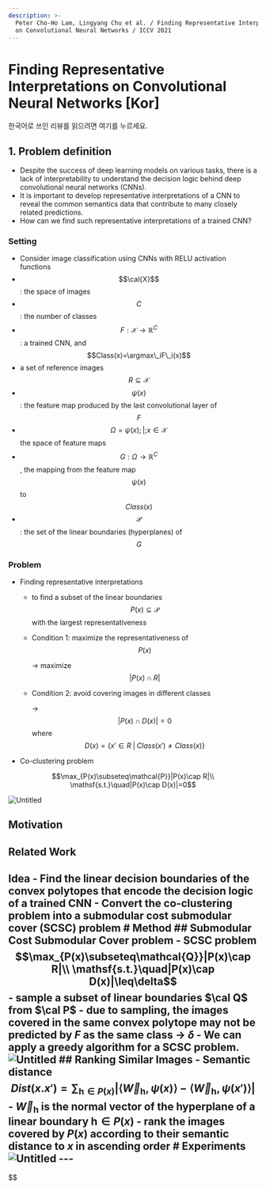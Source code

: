 ```yaml
---
description: >-
  Peter Cho-Ho Lam, Lingyang Chu et al. / Finding Representative Interpretations
  on Convolutional Neural Networks / ICCV 2021
---
```


# Finding Representative Interpretations on Convolutional Neural Networks \[Kor]

한국어로 쓰인 리뷰를 읽으려면 여기를 누르세요.

## 1. Problem definition

* Despite the success of deep learning models on various tasks, there is a lack of interpretability to understand the decision logic behind deep convolutional neural networks (CNNs).
* It is important to develop representative interpretations of a CNN to reveal the common semantics data that contribute to many closely related predictions.
* How can we find such representative interpretations of a trained CNN?

### Setting

* Consider image classification using CNNs with RELU activation functions
* $$\cal{X}$$: the space of images
* $$C$$: the number of classes
* $$F:\mathcal{X}\rightarrow\mathbb{R}^C$$: a trained CNN, and $$Class(x)=\argmax\_iF\_i(x)$$
* a set of reference images $$R\subseteq\mathcal{X}$$
* $$\psi(x)$$: the feature map produced by the last convolutional layer of $$F$$
* $$\Omega={\psi(x);|;x\in\mathcal{X} }$$ the space of feature maps
* $$G:\Omega\rightarrow\mathbb{R}^C$$, the mapping from the feature map $$\psi(x)$$ to $$Class(x)$$
* $$\mathcal{P}$$: the set of the linear boundaries (hyperplanes) of $$G$$

### Problem

* Finding representative interpretations
  * to find a subset of the linear boundaries $$P(x)\subseteq\mathcal{P}$$ with the largest representativeness
  *   Condition 1: maximize the representativeness of $$P(x)$$

      → maximize $$|P(x)\cap R|$$
  *   Condition 2: avoid covering images in different classes

      → $$|P(x)\cap D(x)|=0$$ where $$D(x)=\{x'\in R\;|\;Class(x')\neq Class(x)\}$$
* Co-clustering problem

$$\max_{P(x)\subseteq\mathcal{P}}|P(x)\cap R|\\
\mathsf{s.t.}\quad|P(x)\cap D(x)|=0$$

![Untitled](%5BReview%5D%20Finding%20Representative%20Interpretations%20on%20cbb5f8a3e3c94badb112bb7164bafb3a/Untitled.png) 

## Motivation 

## Related Work 

## Idea - Find the linear decision boundaries of the convex polytopes that encode the decision logic of a trained CNN - Convert the co-clustering problem into a submodular cost submodular cover (SCSC) problem # Method ## Submodular Cost Submodular Cover problem - SCSC problem $$\max_{P(x)\subseteq\mathcal{Q}}|P(x)\cap R|\\ \mathsf{s.t.}\quad|P(x)\cap D(x)|\leq\delta$$ - sample a subset of linear boundaries $\cal Q$ from $\cal P$ - due to sampling, the images covered in the same convex polytope may not be predicted by $F$ as the same class → $\delta$ - We can apply a greedy algorithm for a SCSC problem. ![Untitled](%5BReview%5D%20Finding%20Representative%20Interpretations%20on%20cbb5f8a3e3c94badb112bb7164bafb3a/Untitled%201.png) ## Ranking Similar Images - Semantic distance $$Dist(x.x')=\sum_{\mathbf{h}\in P(x)}\Big\vert \langle \overrightarrow{W}_\mathbf{h},\psi(x)\rangle -\langle \overrightarrow{W}_\mathbf{h},\psi(x')\rangle \Big\vert$$ - $\overrightarrow{W}_\mathbf{h}$ is the normal vector of the hyperplane of a linear boundary $\mathbf{h}\in P(x)$ - rank the images covered by $P(x)$ according to their semantic distance to $x$ in ascending order # Experiments ![Untitled](%5BReview%5D%20Finding%20Representative%20Interpretations%20on%20cbb5f8a3e3c94badb112bb7164bafb3a/Untitled%202.png) ---
$$
